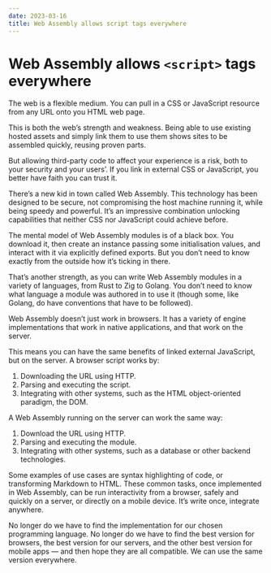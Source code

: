 ```yaml
---
date: 2023-03-16
title: Web Assembly allows script tags everywhere
---
```


# Web Assembly allows `<script>` tags everywhere

The web is a flexible medium. You can pull in a CSS or JavaScript resource from any URL onto you HTML web page.

This is both the web’s strength and weakness. Being able to use existing hosted assets and simply link them to use them shows sites to be assembled quickly, reusing proven parts.

But allowing third-party code to affect your experience is a risk, both to your security and your users’. If you link in external CSS or JavaScript, you better have faith you can trust it. 

There’s a new kid in town called Web Assembly. This technology has been designed to be secure, not compromising the host machine running it, while being speedy and powerful. It’s an impressive combination unlocking capabilities that neither CSS nor JavaScript could achieve before.

The mental model of Web Assembly modules is of a black box. You download it, then create an instance passing some initialisation values, and interact with it via explicitly defined exports. But you don’t need to know exactly from the outside how it’s ticking in there.

That’s another strength, as you can write Web Assembly modules in a variety of languages, from Rust to Zig to Golang. You don’t need to know what language a module was authored in to use it (though some, like Golang, do have conventions that have to be followed).

Web Assembly doesn’t just work in browsers. It has a variety of engine implementations that work in native applications, and that work on the server.

This means you can have the same benefits of linked external JavaScript, but on the server. A browser script works by:

1. Downloading the URL using HTTP. 
2. Parsing and executing the script.
3. Integrating with other systems, such as the HTML object-oriented paradigm, the DOM.

A Web Assembly running on the server can work the same way:

1. Download the URL using HTTP. 
2. Parsing and executing the module.
3. Integrating with other systems, such as a database or other backend technologies.

Some examples of use cases are syntax highlighting of code, or transforming Markdown to HTML. These common tasks, once implemented in Web Assembly, can be run interactivity from a browser, safely and quickly on a server, or directly on a mobile device. It’s write once, integrate anywhere.

No longer do we have to find the implementation for our chosen programming language. No longer do we have to find the best version for browsers, the best version for our servers, and the other best version for mobile apps — and then hope they are all compatible. We can use the same version everywhere.
